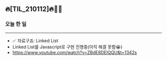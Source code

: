 ## 🔥[TIL_210112]🔥🏃‍♀️

### 오늘 한 일
----

- ✅ 자료구죠: Linked List 
- Linked List를 Javascript로 구현 진행중(아직 해결 못함😭) 
- https://www.youtube.com/watch?v=ZBdE8DElQQU&t=1342s
</br>